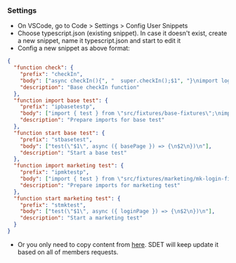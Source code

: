 ### Settings
- On VSCode, go to Code > Settings > Config User Snippets
- Choose typescript.json (existing snippet). In case it doesn't exist, create a new snippet, name it typescript.json and start to edit it
- Config a new snippet as above format:
```json
{
  "function check": {
    "prefix": "checkIn",
    "body": ["async checkIn(){", "  super.checkIn();$1", "}\nimport logger from \"src/utils/logger\";"],
    "description": "Base checkIn function"
  },
  "function import base test": {
    "prefix": "ipbasetestp",
    "body": ["import { test } from \"src/fixtures/base-fixtures\";\nimport logger from \"src/utils/logger\";\nimport { Profile, Role } from \"src/types/profile\";\n"],
    "description": "Prepare imports for base test"
  },
  "function start base test": {
    "prefix": "stbasetest",
    "body": ["test(\"$1\", async ({ basePage }) => {\n$2\n})\n"],
    "description": "Start a base test"
  },
  "function import marketing test": {
    "prefix": "ipmktestp",
    "body": ["import { test } from \"src/fixtures/marketing/mk-login-fixture\";\nimport logger from \"src/utils/logger\";\nimport { Profile, Role } from \"src/types/profile\";\n"],
    "description": "Prepare imports for marketing test"
  },
  "function start marketing test": {
    "prefix": "stmktest",
    "body": ["test(\"$1\", async ({ loginPage }) => {\n$2\n})\n"],
    "description": "Start a marketing test"
  }
}
```
- Or you only need to copy content from [here](/configs/snippet.sample.json). SDET will keep update it based on all of members requests.